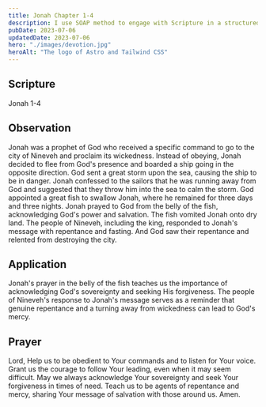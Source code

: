 ```yaml
---
title: Jonah Chapter 1-4
description: I use SOAP method to engage with Scripture in a structured and meaningful way, allowing it to guide my actions, and strengthen relationship with God.
pubDate: 2023-07-06
updatedDate: 2023-07-06
hero: "./images/devotion.jpg"
heroAlt: "The logo of Astro and Tailwind CSS"
---
```


## Scripture


Jonah 1-4
  

## Observation

Jonah was a prophet of God who received a specific command to go to the city of Nineveh and proclaim its wickedness. Instead of obeying, Jonah decided to flee from God's presence and boarded a ship going in the opposite direction. God sent a great storm upon the sea, causing the ship to be in danger. Jonah confessed to the sailors that he was running away from God and suggested that they throw him into the sea to calm the storm. God appointed a great fish to swallow Jonah, where he remained for three days and three nights. Jonah prayed to God from the belly of the fish, acknowledging God's power and salvation. The fish vomited Jonah onto dry land. The people of Nineveh, including the king, responded to Jonah's message with repentance and fasting. And God saw their repentance and relented from destroying the city.
  


## Application

Jonah's prayer in the belly of the fish teaches us the importance of acknowledging God's sovereignty and seeking His forgiveness. The people of Nineveh's response to Jonah's message serves as a reminder that genuine repentance and a turning away from wickedness can lead to God's mercy.



  

## Prayer

Lord, Help us to be obedient to Your commands and to listen for Your voice. Grant us the courage to follow Your leading, even when it may seem difficult. May we always acknowledge Your sovereignty and seek Your forgiveness in times of need. Teach us to be agents of repentance and mercy, sharing Your message of salvation with those around us. Amen.
